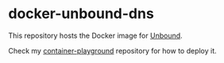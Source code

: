 # docker-unbound-dns

This repository hosts the Docker image for [Unbound](https://nlnetlabs.nl/projects/unbound/about/).

Check my [container-playground](https://github.com/amphineko/container-playground/tree/master/apps/unbound) repository for how to deploy it.

